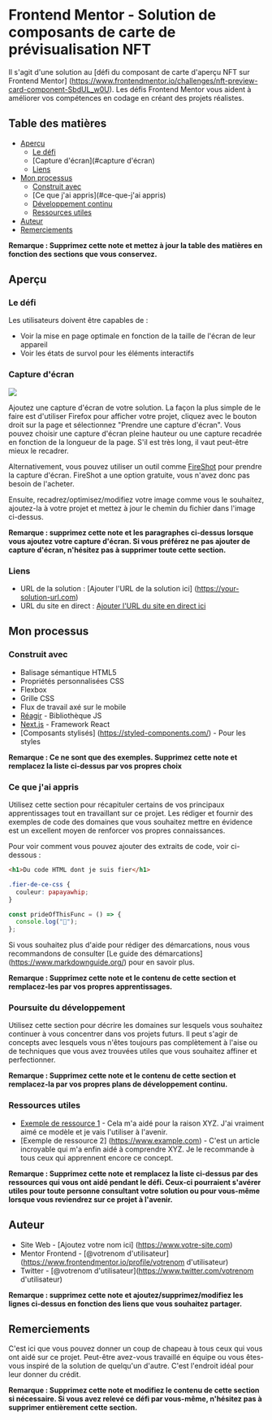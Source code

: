 # Frontend Mentor - Solution de composants de carte de prévisualisation NFT

Il s'agit d'une solution au [défi du composant de carte d'aperçu NFT sur Frontend Mentor] (https://www.frontendmentor.io/challenges/nft-preview-card-component-SbdUL_w0U). Les défis Frontend Mentor vous aident à améliorer vos compétences en codage en créant des projets réalistes.

## Table des matières

- [Aperçu](#Aperçu)
  - [Le ​​défi](#le-défi)
  - [Capture d'écran](#capture d'écran)
  - [Liens](#liens)
- [Mon processus](#mon-processus)
  - [Construit avec](#built-with)
  - [Ce que j'ai appris](#ce-que-j'ai appris)
  - [Développement continu](#continued-development)
  - [Ressources utiles](#ressources-utiles)
- [Auteur](#auteur)
- [Remerciements](#Remerciements)

**Remarque : Supprimez cette note et mettez à jour la table des matières en fonction des sections que vous conservez.**

## Aperçu

### Le défi

Les utilisateurs doivent être capables de :

- Voir la mise en page optimale en fonction de la taille de l'écran de leur appareil
- Voir les états de survol pour les éléments interactifs

### Capture d'écran

![](./screenshot.jpg)

Ajoutez une capture d'écran de votre solution. La façon la plus simple de le faire est d'utiliser Firefox pour afficher votre projet, cliquez avec le bouton droit sur la page et sélectionnez "Prendre une capture d'écran". Vous pouvez choisir une capture d'écran pleine hauteur ou une capture recadrée en fonction de la longueur de la page. S'il est très long, il vaut peut-être mieux le recadrer.

Alternativement, vous pouvez utiliser un outil comme [FireShot](https://getfireshot.com/) pour prendre la capture d'écran. FireShot a une option gratuite, vous n'avez donc pas besoin de l'acheter.

Ensuite, recadrez/optimisez/modifiez votre image comme vous le souhaitez, ajoutez-la à votre projet et mettez à jour le chemin du fichier dans l'image ci-dessus.

**Remarque : supprimez cette note et les paragraphes ci-dessus lorsque vous ajoutez votre capture d'écran. Si vous préférez ne pas ajouter de capture d'écran, n'hésitez pas à supprimer toute cette section.**

### Liens

- URL de la solution : [Ajouter l'URL de la solution ici] (https://your-solution-url.com)
- URL du site en direct : [Ajouter l'URL du site en direct ici](https://your-live-site-url.com)

## Mon processus

### Construit avec

- Balisage sémantique HTML5
- Propriétés personnalisées CSS
- Flexbox
- Grille CSS
- Flux de travail axé sur le mobile
- [Réagir](https://reactjs.org/) - Bibliothèque JS
- [Next.js](https://nextjs.org/) - Framework React
- [Composants stylisés] (https://styled-components.com/) - Pour les styles

**Remarque : Ce ne sont que des exemples. Supprimez cette note et remplacez la liste ci-dessus par vos propres choix**

### Ce que j'ai appris

Utilisez cette section pour récapituler certains de vos principaux apprentissages tout en travaillant sur ce projet. Les rédiger et fournir des exemples de code des domaines que vous souhaitez mettre en évidence est un excellent moyen de renforcer vos propres connaissances.

Pour voir comment vous pouvez ajouter des extraits de code, voir ci-dessous :

```html
<h1>Du code HTML dont je suis fier</h1>
```

```css
.fier-de-ce-css {
  couleur: papayawhip;
}
```

```js
const prideOfThisFunc = () => {
  console.log("🎉");
};
```

Si vous souhaitez plus d'aide pour rédiger des démarcations, nous vous recommandons de consulter [Le guide des démarcations] (https://www.markdownguide.org/) pour en savoir plus.

**Remarque : Supprimez cette note et le contenu de cette section et remplacez-les par vos propres apprentissages.**

### Poursuite du développement

Utilisez cette section pour décrire les domaines sur lesquels vous souhaitez continuer à vous concentrer dans vos projets futurs. Il peut s'agir de concepts avec lesquels vous n'êtes toujours pas complètement à l'aise ou de techniques que vous avez trouvées utiles que vous souhaitez affiner et perfectionner.

**Remarque : Supprimez cette note et le contenu de cette section et remplacez-la par vos propres plans de développement continu.**

### Ressources utiles

- [Exemple de ressource 1](https://www.example.com) - Cela m'a aidé pour la raison XYZ. J'ai vraiment aimé ce modèle et je vais l'utiliser à l'avenir.
- [Exemple de ressource 2] (https://www.example.com) - C'est un article incroyable qui m'a enfin aidé à comprendre XYZ. Je le recommande à tous ceux qui apprennent encore ce concept.

**Remarque : Supprimez cette note et remplacez la liste ci-dessus par des ressources qui vous ont aidé pendant le défi. Ceux-ci pourraient s'avérer utiles pour toute personne consultant votre solution ou pour vous-même lorsque vous reviendrez sur ce projet à l'avenir.**

## Auteur

- Site Web - [Ajoutez votre nom ici] (https://www.votre-site.com)
- Mentor Frontend - [@votrenom d'utilisateur](https://www.frontendmentor.io/profile/votrenom d'utilisateur)
- Twitter - [@votrenom d'utilisateur](https://www.twitter.com/votrenom d'utilisateur)

**Remarque : supprimez cette note et ajoutez/supprimez/modifiez les lignes ci-dessus en fonction des liens que vous souhaitez partager.**

## Remerciements

C'est ici que vous pouvez donner un coup de chapeau à tous ceux qui vous ont aidé sur ce projet. Peut-être avez-vous travaillé en équipe ou vous êtes-vous inspiré de la solution de quelqu'un d'autre. C'est l'endroit idéal pour leur donner du crédit.

**Remarque : Supprimez cette note et modifiez le contenu de cette section si nécessaire. Si vous avez relevé ce défi par vous-même, n'hésitez pas à supprimer entièrement cette section.**
